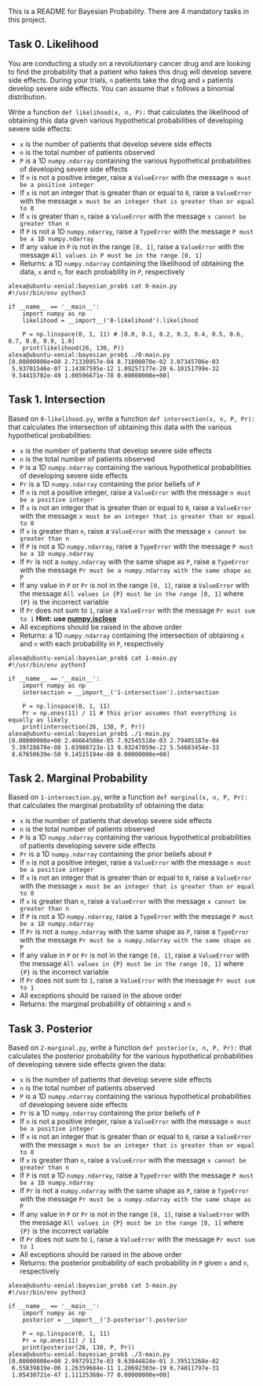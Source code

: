 This is a README for Bayesian Probability. There are 4 mandatory tasks in this project.

## Task 0. Likelihood
You are conducting a study on a revolutionary cancer drug and are looking to find the probability that a patient who takes this drug will develop severe side effects. During your trials,  `n`  patients take the drug and  `x`  patients develop severe side effects. You can assume that  `x`  follows a binomial distribution.

Write a function  `def likelihood(x, n, P):`  that calculates the likelihood of obtaining this data given various hypothetical probabilities of developing severe side effects:

-   `x`  is the number of patients that develop severe side effects
-   `n`  is the total number of patients observed
-   `P`  is a 1D  `numpy.ndarray`  containing the various hypothetical probabilities of developing severe side effects
-   If  `n`  is not a positive integer, raise a  `ValueError`  with the message  `n must be a positive integer`
-   If  `x`  is not an integer that is greater than or equal to  `0`, raise a  `ValueError`  with the message  `x must be an integer that is greater than or equal to 0`
-   If  `x`  is greater than  `n`, raise a  `ValueError`  with the message  `x cannot be greater than n`
-   If  `P`  is not a 1D  `numpy.ndarray`, raise a  `TypeError`  with the message  `P must be a 1D numpy.ndarray`
-   If any value in  `P`  is not in the range  `[0, 1]`, raise a  `ValueError`  with the message  `All values in P must be in the range [0, 1]`
-   Returns: a 1D  `numpy.ndarray`  containing the likelihood of obtaining the data,  `x`  and  `n`, for each probability in  `P`, respectively

```
alexa@ubuntu-xenial:bayesian_prob$ cat 0-main.py 
#!/usr/bin/env python3

if __name__ == '__main__':
    import numpy as np
    likelihood = __import__('0-likelihood').likelihood

    P = np.linspace(0, 1, 11) # [0.0, 0.1, 0.2, 0.3, 0.4, 0.5, 0.6, 0.7, 0.8, 0.9, 1.0]
    print(likelihood(26, 130, P))
alexa@ubuntu-xenial:bayesian_prob$ ./0-main.py 
[0.00000000e+00 2.71330957e-04 8.71800070e-02 3.07345706e-03
 5.93701546e-07 1.14387595e-12 1.09257177e-20 6.10151799e-32
 9.54415702e-49 1.00596671e-78 0.00000000e+00]
```

## Task 1. Intersection
Based on  `0-likelihood.py`, write a function  `def intersection(x, n, P, Pr):`  that calculates the intersection of obtaining this data with the various hypothetical probabilities:

-   `x`  is the number of patients that develop severe side effects
-   `n`  is the total number of patients observed
-   `P`  is a 1D  `numpy.ndarray`  containing the various hypothetical probabilities of developing severe side effects
-   `Pr`  is a 1D  `numpy.ndarray`  containing the prior beliefs of  `P`
-   If  `n`  is not a positive integer, raise a  `ValueError`  with the message  `n must be a positive integer`
-   If  `x`  is not an integer that is greater than or equal to  `0`, raise a  `ValueError`  with the message  `x must be an integer that is greater than or equal to 0`
-   If  `x`  is greater than  `n`, raise a  `ValueError`  with the message  `x cannot be greater than n`
-   If  `P`  is not a 1D  `numpy.ndarray`, raise a  `TypeError`  with the message  `P must be a 1D numpy.ndarray`
-   If  `Pr`  is not a  `numpy.ndarray`  with the same shape as  `P`, raise a  `TypeError`  with the message  `Pr must be a numpy.ndarray with the same shape as P`
-   If any value in  `P`  or  `Pr`  is not in the range  `[0, 1]`, raise a  `ValueError`  with the message  `All values in {P} must be in the range [0, 1]`  where  `{P}`  is the incorrect variable
-   If  `Pr`  does not sum to  `1`, raise a  `ValueError`  with the message  `Pr must sum to 1`  **Hint: use  [numpy.isclose](https://intranet.hbtn.io/rltoken/UiOSqK5lf4Rl2snbCp_T8Q "numpy.isclose")**
-   All exceptions should be raised in the above order
-   Returns: a 1D  `numpy.ndarray`  containing the intersection of obtaining  `x`  and  `n`  with each probability in  `P`, respectively

```
alexa@ubuntu-xenial:bayesian_prob$ cat 1-main.py 
#!/usr/bin/env python3

if __name__ == '__main__':
    import numpy as np
    intersection = __import__('1-intersection').intersection

    P = np.linspace(0, 1, 11)
    Pr = np.ones(11) / 11 # this prior assumes that everything is equally as likely
    print(intersection(26, 130, P, Pr))
alexa@ubuntu-xenial:bayesian_prob$ ./1-main.py 
[0.00000000e+00 2.46664506e-05 7.92545518e-03 2.79405187e-04
 5.39728678e-08 1.03988723e-13 9.93247059e-22 5.54683454e-33
 8.67650639e-50 9.14515194e-80 0.00000000e+00]
```

## Task 2. Marginal Probability
Based on  `1-intersection.py`, write a function  `def marginal(x, n, P, Pr):`  that calculates the marginal probability of obtaining the data:

-   `x`  is the number of patients that develop severe side effects
-   `n`  is the total number of patients observed
-   `P`  is a 1D  `numpy.ndarray`  containing the various hypothetical probabilities of patients developing severe side effects
-   `Pr`  is a 1D  `numpy.ndarray`  containing the prior beliefs about  `P`
-   If  `n`  is not a positive integer, raise a  `ValueError`  with the message  `n must be a positive integer`
-   If  `x`  is not an integer that is greater than or equal to  `0`, raise a  `ValueError`  with the message  `x must be an integer that is greater than or equal to 0`
-   If  `x`  is greater than  `n`, raise a  `ValueError`  with the message  `x cannot be greater than n`
-   If  `P`  is not a 1D  `numpy.ndarray`, raise a  `TypeError`  with the message  `P must be a 1D numpy.ndarray`
-   If  `Pr`  is not a  `numpy.ndarray`  with the same shape as  `P`, raise a  `TypeError`  with the message  `Pr must be a numpy.ndarray with the same shape as P`
-   If any value in  `P`  or  `Pr`  is not in the range  `[0, 1]`, raise a  `ValueError`  with the message  `All values in {P} must be in the range [0, 1]`  where  `{P}`  is the incorrect variable
-   If  `Pr`  does not sum to  `1`, raise a  `ValueError`  with the message  `Pr must sum to 1`
-   All exceptions should be raised in the above order
-   Returns: the marginal probability of obtaining  `x`  and  `n`

## Task 3. Posterior
Based on  `2-marginal.py`, write a function  `def posterior(x, n, P, Pr):`  that calculates the posterior probability for the various hypothetical probabilities of developing severe side effects given the data:

-   `x`  is the number of patients that develop severe side effects
-   `n`  is the total number of patients observed
-   `P`  is a 1D  `numpy.ndarray`  containing the various hypothetical probabilities of developing severe side effects
-   `Pr`  is a 1D  `numpy.ndarray`  containing the prior beliefs of  `P`
-   If  `n`  is not a positive integer, raise a  `ValueError`  with the message  `n must be a positive integer`
-   If  `x`  is not an integer that is greater than or equal to  `0`, raise a  `ValueError`  with the message  `x must be an integer that is greater than or equal to 0`
-   If  `x`  is greater than  `n`, raise a  `ValueError`  with the message  `x cannot be greater than n`
-   If  `P`  is not a 1D  `numpy.ndarray`, raise a  `TypeError`  with the message  `P must be a 1D numpy.ndarray`
-   If  `Pr`  is not a  `numpy.ndarray`  with the same shape as  `P`, raise a  `TypeError`  with the message  `Pr must be a numpy.ndarray with the same shape as P`
-   If any value in  `P`  or  `Pr`  is not in the range  `[0, 1]`, raise a  `ValueError`  with the message  `All values in {P} must be in the range [0, 1]`  where  `{P}`  is the incorrect variable
-   If  `Pr`  does not sum to  `1`, raise a  `ValueError`  with the message  `Pr must sum to 1`
-   All exceptions should be raised in the above order
-   Returns: the posterior probability of each probability in  `P`  given  `x`  and  `n`, respectively

```
alexa@ubuntu-xenial:bayesian_prob$ cat 3-main.py 
#!/usr/bin/env python3

if __name__ == '__main__':
    import numpy as np
    posterior = __import__('3-posterior').posterior

    P = np.linspace(0, 1, 11)
    Pr = np.ones(11) / 11
    print(posterior(26, 130, P, Pr))
alexa@ubuntu-xenial:bayesian_prob$ ./3-main.py 
[0.00000000e+00 2.99729127e-03 9.63044824e-01 3.39513268e-02
 6.55839819e-06 1.26359684e-11 1.20692303e-19 6.74011797e-31
 1.05430721e-47 1.11125368e-77 0.00000000e+00]
```
